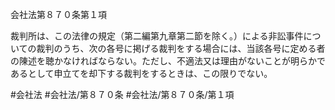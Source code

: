 会社法第８７０条第１項

裁判所は、この法律の規定（第二編第九章第二節を除く。）による非訟事件についての裁判のうち、次の各号に掲げる裁判をする場合には、当該各号に定める者の陳述を聴かなければならない。ただし、不適法又は理由がないことが明らかであるとして申立てを却下する裁判をするときは、この限りでない。

#会社法
#会社法/第８７０条
#会社法/第８７０条/第１項
